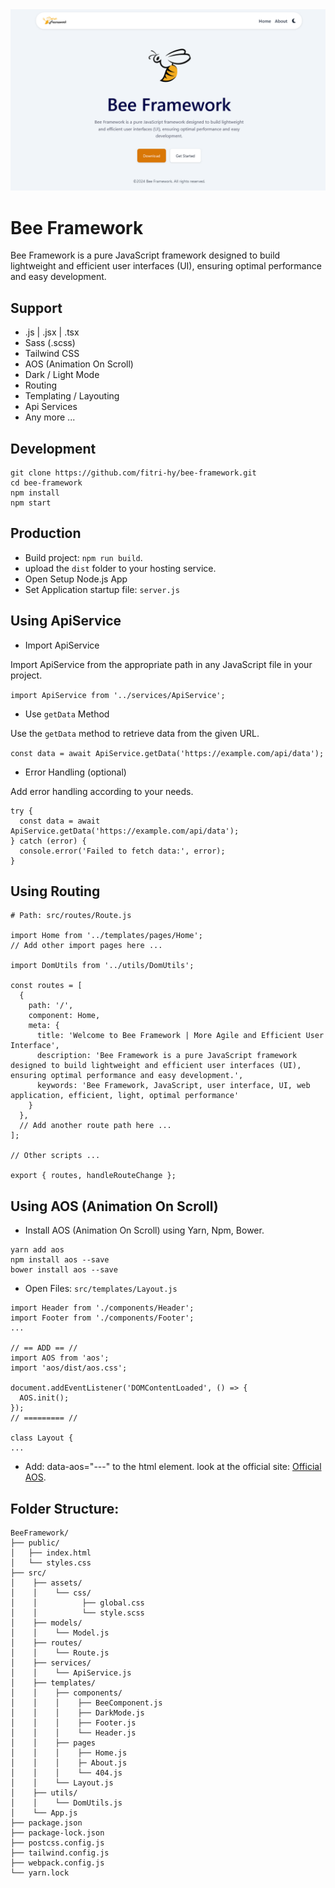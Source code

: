 <img src="./sss.png">

# Bee Framework

Bee Framework is a pure JavaScript framework designed to build lightweight and efficient user interfaces (UI), ensuring optimal performance and easy development. 

## Support
- .js | .jsx | .tsx
- Sass (.scss)
- Tailwind CSS
- AOS (Animation On Scroll)
- Dark / Light Mode
- Routing
- Templating / Layouting
- Api Services
- Any more ...

## Development
```
git clone https://github.com/fitri-hy/bee-framework.git
cd bee-framework
npm install
npm start
```

## Production
- Build project: `npm run build`.
- upload the `dist` folder to your hosting service.
- Open Setup Node.js App
- Set Application startup file: `server.js`

## Using ApiService

- Import ApiService

Import ApiService from the appropriate path in any JavaScript file in your project.

`import ApiService from '../services/ApiService';`

- Use `getData` Method

Use the `getData` method to retrieve data from the given URL.

`const data = await ApiService.getData('https://example.com/api/data');`

- Error Handling (optional)

Add error handling according to your needs.

```
try {
  const data = await ApiService.getData('https://example.com/api/data');
} catch (error) {
  console.error('Failed to fetch data:', error);
}
```


## Using Routing
```
# Path: src/routes/Route.js

import Home from '../templates/pages/Home';
// Add other import pages here ...

import DomUtils from '../utils/DomUtils';

const routes = [
  {
    path: '/',
    component: Home,
    meta: {
      title: 'Welcome to Bee Framework | More Agile and Efficient User Interface',
      description: 'Bee Framework is a pure JavaScript framework designed to build lightweight and efficient user interfaces (UI), ensuring optimal performance and easy development.',
      keywords: 'Bee Framework, JavaScript, user interface, UI, web application, efficient, light, optimal performance'
    }
  },
  // Add another route path here ...
];

// Other scripts ...

export { routes, handleRouteChange };
```


## Using AOS (Animation On Scroll)
- Install AOS (Animation On Scroll) using Yarn, Npm, Bower.
```
yarn add aos
npm install aos --save
bower install aos --save
```
- Open Files: `src/templates/Layout.js`
```
import Header from './components/Header';
import Footer from './components/Footer';
...

// == ADD == //
import AOS from 'aos';
import 'aos/dist/aos.css';

document.addEventListener('DOMContentLoaded', () => {
  AOS.init();
});
// ========= //

class Layout {
...
```
- Add: data-aos="---" to the html element. look at the official site: <a href="https://michalsnik.github.io/aos/">Official AOS</a>.

## Folder Structure:
```
BeeFramework/
├── public/
│   ├── index.html
│   └── styles.css
├── src/
│    ├── assets/
│    │    └── css/
│    │          ├── global.css
│    │          └── style.scss
│    ├── models/
│    │    └── Model.js
│    ├── routes/
│    │    └── Route.js
│    ├── services/
│    │    └── ApiService.js
│    ├── templates/
│    │    ├── components/
│    │    │    ├── BeeComponent.js
│    │    │    ├── DarkMode.js
│    │    │    ├── Footer.js
│    │    │    └── Header.js
│    │    ├── pages
│    │    │    ├── Home.js
│    │    │    ├─ About.js
│    │    │    └── 404.js
│    │    └── Layout.js
│    ├── utils/
│    │    └── DomUtils.js
│    └── App.js
├── package.json
├── package-lock.json
├── postcss.config.js
├── tailwind.config.js
├── webpack.config.js
└── yarn.lock
```
